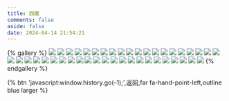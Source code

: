 ```yaml
---
title: 西藏
comments: false
aside: false
date: 2024-04-14 21:54:21
---
```


{% gallery %}
![](https://blogfiles.oss.fyz666.xyz/webp/a4ddec62-1cb6-4fbf-9972-5a96aa3143c3.webp)
![](https://blogfiles.oss.fyz666.xyz/webp/1b62d062-233f-4ce9-b3e2-a81af02060bf.webp)
![](https://blogfiles.oss.fyz666.xyz/webp/26bf36ea-9b88-4d86-8454-ac0ca74a1eea.webp)
![](https://blogfiles.oss.fyz666.xyz/webp/2c26cd05-9767-4f12-8ff8-f71402d84d0c.webp)
![](https://blogfiles.oss.fyz666.xyz/webp/a90ac41e-8dd2-43e6-bd09-660d3a6c8a38.webp)
![](https://blogfiles.oss.fyz666.xyz/webp/8b69515e-9d98-4ad8-a047-6984e25ab277.webp)
![](https://blogfiles.oss.fyz666.xyz/webp/87a4f33d-a748-48b8-b31f-0b27a766da4e.webp)
![](https://blogfiles.oss.fyz666.xyz/jpeg/8eaa0297-3f78-420f-b91f-0c99afe21103.jpeg)
![](https://blogfiles.oss.fyz666.xyz/webp/e322467a-27e8-42c2-81e3-62a447ff52ef.webp)
![](https://blogfiles.oss.fyz666.xyz/webp/a0d99122-d556-4659-b69a-64d076e24d50.webp)
![](https://blogfiles.oss.fyz666.xyz/webp/a095cd35-6ac3-4d82-9dd5-db7fb01d65b5.webp)
![](https://blogfiles.oss.fyz666.xyz/webp/b2b79fc4-189e-4d0e-bcf7-e397f67724e8.webp)
![](https://blogfiles.oss.fyz666.xyz/webp/dde04861-475f-4dbe-bef2-b343adf7bbcc.webp)
![](https://blogfiles.oss.fyz666.xyz/webp/77bfe266-a86e-4641-857d-8bd20d80a711.webp)
![](https://blogfiles.oss.fyz666.xyz/webp/fd9d97c5-f367-4370-87de-06da764caaa5.webp)
![](https://blogfiles.oss.fyz666.xyz/webp/996091fa-8914-4d66-9451-de504edaed9c.webp)
![](https://blogfiles.oss.fyz666.xyz/webp/22bda7ea-3d0c-48c9-9e36-c911c83b0ae9.webp)
![](https://blogfiles.oss.fyz666.xyz/webp/ad9327d4-6b9e-4bdf-8c7f-d611656fcbf3.webp)
![](https://blogfiles.oss.fyz666.xyz/webp/b567b120-5919-4f92-85e7-99d75edaefba.webp)
![](https://blogfiles.oss.fyz666.xyz/webp/43740a7f-928d-40b1-8f0c-4a5509cca25a.webp)
![](https://blogfiles.oss.fyz666.xyz/webp/db1aa64c-7308-484e-afb1-65fd761ccc16.webp)
![](https://blogfiles.oss.fyz666.xyz/webp/6bc9f6a2-3d61-4f1d-a9af-019c36e3428d.webp)
![](https://blogfiles.oss.fyz666.xyz/jpeg/5244c2b8-c057-400a-b837-5c06a18d4850.jpeg)
![](https://blogfiles.oss.fyz666.xyz/webp/65eb3515-797d-4a9d-895d-ffad23cf2bd2.webp)
![](https://blogfiles.oss.fyz666.xyz/webp/1cd999be-3eed-4790-8676-2cbcae8d663e.webp)
![](https://blogfiles.oss.fyz666.xyz/webp/edde48e2-b86e-48f2-a94c-6c59e98e98f2.webp)
![](https://blogfiles.oss.fyz666.xyz/webp/9cf2e9a2-79b2-4bb8-ae31-ed9820294d6f.webp)
![](https://blogfiles.oss.fyz666.xyz/jpeg/9b3173de-3a0e-4029-9c9c-a148dd97850e.jpeg)
![](https://blogfiles.oss.fyz666.xyz/webp/5332d433-d9c7-4b98-91d6-1d65f85825f1.webp)
![](https://blogfiles.oss.fyz666.xyz/jpeg/cd61ed61-ca62-472c-b7da-ced8c671ae20.jpeg)
![](https://blogfiles.oss.fyz666.xyz/webp/f9ea5187-3741-4db1-89ac-9c7acae3ffe0.webp)
![](https://blogfiles.oss.fyz666.xyz/webp/c5fd8f70-6d12-466d-b055-2b69d39fadf6.webp)
![](https://blogfiles.oss.fyz666.xyz/webp/0e56ee98-deaa-47c8-ad7a-b824836f5622.webp)
![](https://blogfiles.oss.fyz666.xyz/webp/0c69547d-302f-4a7b-9320-aa58137386f2.webp)
![](https://blogfiles.oss.fyz666.xyz/webp/13e32f8d-6ef1-4a71-9dac-561ad354a4af.webp)
![](https://blogfiles.oss.fyz666.xyz/webp/abf675db-d3e0-44f0-a074-6b908c063424.webp)
![](https://blogfiles.oss.fyz666.xyz/webp/318009ca-69ab-4a8e-a706-89c93fbe5518.webp)
![](https://blogfiles.oss.fyz666.xyz/webp/01a66b7c-94b6-4a57-a33e-1a30951f710d.webp)
![](https://blogfiles.oss.fyz666.xyz/webp/7c44c2f1-9603-484b-94e3-b68ea423d583.webp)
![](https://blogfiles.oss.fyz666.xyz/webp/25669fbc-3510-40f0-b669-409e07f36527.webp)
![](https://blogfiles.oss.fyz666.xyz/webp/50f0f51d-fdec-4aca-b4d0-c55f50a3ab9e.webp)
![](https://blogfiles.oss.fyz666.xyz/jpeg/749f90f5-c927-4b99-86aa-b30c35dd433f.jpeg)
![](https://blogfiles.oss.fyz666.xyz/webp/17510e1b-8cb7-4889-9fe2-6b5557245433.webp)
{% endgallery %}

{% btn 'javascript:window.history.go(-1);',返回,far fa-hand-point-left,outline blue larger %}
